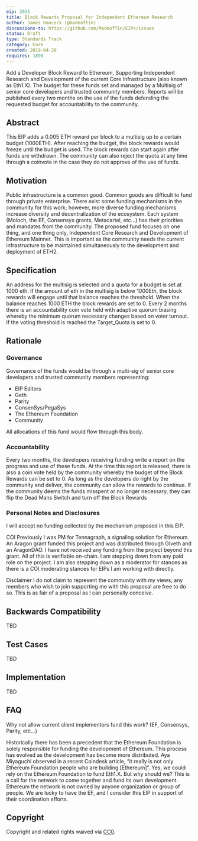 ```yaml
---
eip: 2025
title: Block Rewards Proposal for Independent Ethereum Research 
author: James Hancock (@madeoftin)
discussions-to: https://github.com/MadeofTin/EIPs/issues
status: Draft
type: Standards Track
category: Core
created: 2019-04-20
requires: 1890
---
```


Add a Developer Block Reward to Ethereum, Supporting Independent Research and Development of the current Core Infrastructure (also known as Eth1.X). The budget for these funds set and managed by a Multisig of senior core developers and trusted community members. Reports will be published every two months on the use of the funds defending the requested budget for accountability to the community.

## Abstract

This EIP adds a 0.005 ETH reward per block to a multisig up to a certain budget (1000ETH). After reaching the budget, the block rewards would freeze until the budget is used. The block rewards can start again after funds are withdrawn. The community can also reject the quota at any time through a coinvote in the case they do not approve of the use of funds. 

## Motivation
Public infrastructure is a common good. Common goods are difficult to fund through private enterprise. There exist some funding mechanisms in the community for this work; however, more diverse funding mechanisms increase diversity and decentralization of the ecosystem. Each system (Moloch, the EF, Consensys grants, Metacartel, etc...) has their priorities and mandates from the community. The proposed fund focuses on one thing, and one thing only, Independent Core Research and Development of Ethereum Mainnet. This is important as the community needs the current infrastructure to be maintained simultaneously to the development and deployment of ETH2. 

## Specification

An address for the multisig is selected and a quota for a budget is set at 1000 eth. If the amount of eth in the multisig is below 1000Eth, the block rewards will engage until that balance reaches the threshold. When the balance reaches 1000 ETH the block rewards are set to 0. Every 2 months there is an accountability coin vote held with adaptive quorum biasing whereby the minimum quorum necessary changes based on voter turnout. If the voting threshold is reached the Target_Quota is set to 0.

## Rationale

### Governance
Governance of the funds would be through a multi-sig of senior core developers and trusted community members representing:

- EIP Editors
- Geth
- Parity
- ConsenSys/PegaSys
- The Ethereum Foundation 
- Community

All allocations of this fund would flow through this body.

### Accountability

Every two months, the developers receiving funding write a report on the progress and use of these funds. At the time this report is released, there is also a coin vote held by the community whereby the budget of the Block Rewards can be set to 0. As long as the developers do right by the community and deliver, the community can allow the rewards to continue. If the community deems the funds misspent or no longer necessary, they can flip the Dead Mans Switch and turn off the Block Rewards

 ### Personal Notes and Disclosures
 
I will accept no funding collected by the mechanism proposed in this EIP. 

COI
Previously I was PM for Tennagraph, a signaling solution for Ethereum. An Aragon grant funded this project and was distributed through Giveth and an AragonDAO. I have not received any funding from the project beyond this grant. All of this is verifiable on-chain. I am stepping down from any paid role on the project. I am also stepping down as a moderator for stances as there is a COI moderating stances for EIPs I am working with directly.

Disclaimer
I do not claim to represent the community with my views; any members who wish to join supporting me with this proposal are free to do so. This is as fair of a proposal as I can personally conceive.

## Backwards Compatibility
TBD

## Test Cases
TBD

## Implementation
TBD

## FAQ
Why not allow current client implementors fund this work? (EF, Consensys, Parity, etc...)

Historically there has been a precedent that the Ethereum Foundation is solely responsible for funding the development of Ethereum. This process has evolved as the development has become more distributed. Aya Miyaguchi observed in a recent Coindesk article, “it really is not only Ethereum Foundation people who are building [Ethereum]”. Yes, we could rely on the Ethereum Foundation to fund Eth1.X. But why should we? This is a call for the network to come together and fund its own development. Ethereum the network is not owned by anyone organization or group of people. We are lucky to have the EF, and I consider this EIP in support of their coordination efforts.

## Copyright
Copyright and related rights waived via [CC0](https://creativecommons.org/publicdomain/zero/1.0/).
